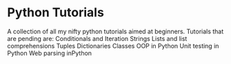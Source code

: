 # Python Tutorials 
A collection of all my nifty python tutorials aimed at beginners. 
Tutorials that are pending are:
Conditionals and Iteration 
Strings
Lists and list comprehensions
Tuples
Dictionaries
Classes
OOP in Python
Unit testing in Python
Web parsing inPython
